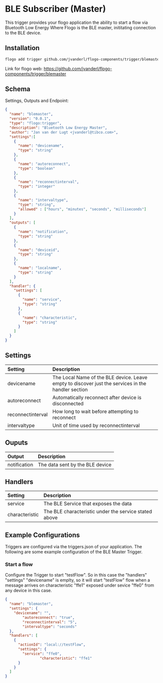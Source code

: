 # BLE Subscriber (Master)
This trigger provides your flogo application the ability to start a flow via Bluetooth Low Energy
Where Flogo is the BLE master, inititating connection to the BLE device.

## Installation

```bash
flogo add trigger github.com/jvanderl/flogo-components/trigger/blemaster
```
Link for flogo web: https://github.com/jvanderl/flogo-components/trigger/blemaster

## Schema
Settings, Outputs and Endpoint:

```json
{
  "name": "blemaster",
  "version": "0.0.1",
  "type": "flogo:trigger",
  "description": "Bluetooth Low Energy Master",
  "author": "Jan van der Lugt <jvanderl@tibco.com>",
  "settings":[
    {
      "name": "devicename",
      "type": "string"
    },
    {
      "name": "autoreconnect",
      "type": "boolean"
    },
    {
      "name": "reconnectinterval",
      "type": "integer"
    },
    {
      "name": "intervaltype",
      "type": "string",
      "allowed" : ["hours", "minutes", "seconds", "milliseconds"]
    }
  ],
  "outputs": [
    {
      "name": "notification",
      "type": "string"
    },
    {
      "name": "deviceid",
      "type": "string"
    },
    {
      "name": "localname",
      "type": "string"
    }
  ],
  "handler": {
    "settings": [
      {
        "name": "service",
        "type": "string"
      },
      {
        "name": "characteristic",
        "type": "string"
      }
    ]
  }
}
```
## Settings
| Setting   | Description    |
|:----------|:---------------|
| devicename    | The Local Name of the BLE device. Leave empty to discover just the services in the handler section |
| autoreconnect     | Automatically reconnect after device is disconnected   |
| reconnectinterval | How long to wait before attempting to reconnect |
| intervaltype      | Unit of time used by reconnectinterval |

## Ouputs
| Output   | Description    |
|:----------|:---------------|
| notification    | The data sent by the BLE device |

## Handlers
| Setting   | Description    |
|:----------|:---------------|
| service | The BLE Service that exposes the data |
| characteristic | The BLE characteristic under the service stated above |

## Example Configurations

Triggers are configured via the triggers.json of your application. The following are some example configuration of the BLE Master Trigger.

### Start a flow
Configure the Trigger to start "testFlow". So in this case the "handlers" "settings" "devicename" is emplty, so it will start "testFlow" flow when a message arrives on characteristic "ffe1" exposed under sevice "ffe0" from any device in this case.

```json
{
  "name": "blemaster",
  "settings": {
    "devicename": "",
		"autoreconnect": "true",
		"reconnectinterval": "5",
		"intervaltype": "seconds"
  },
  "handlers": [
    {
      "actionId": "local://testFlow",
      "settings": {
        "service": "ffe0",
				"characteristic": "ffe1"
      }
    }
  ]
}
```
